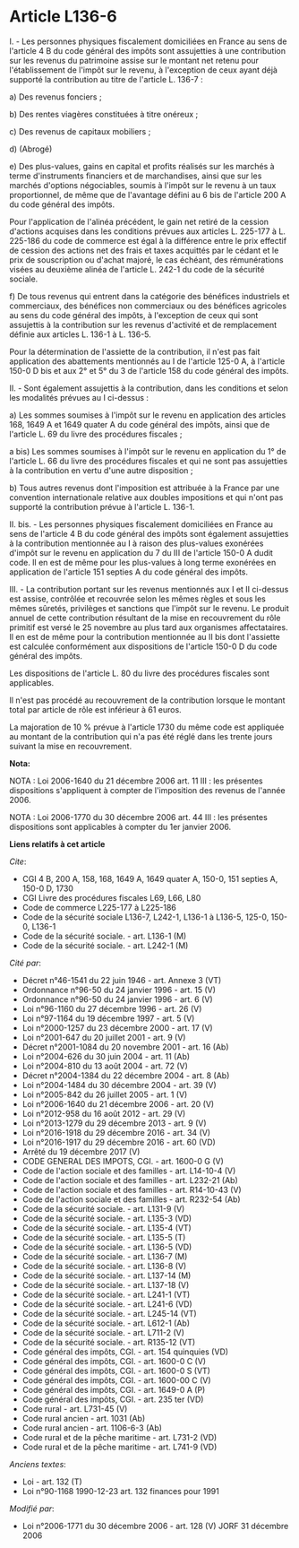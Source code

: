 # Article L136-6

I. - Les personnes physiques fiscalement domiciliées en France au sens de l'article 4 B du code général des impôts sont
assujetties à une contribution sur les revenus du patrimoine assise sur le montant net retenu pour l'établissement de l'impôt
sur le revenu, à l'exception de ceux ayant déjà supporté la contribution au titre de l'article L. 136-7 :

a) Des revenus fonciers ;

b) Des rentes viagères constituées à titre onéreux ;

c) Des revenus de capitaux mobiliers ;

d) (Abrogé)

e) Des plus-values, gains en capital et profits réalisés sur les marchés à terme d'instruments financiers et de marchandises,
ainsi que sur les marchés d'options négociables, soumis à l'impôt sur le revenu à un taux proportionnel, de même que de
l'avantage défini au 6 bis de l'article 200 A du code général des impôts.

Pour l'application de l'alinéa précédent, le gain net retiré de la cession d'actions acquises dans les conditions prévues aux
articles L. 225-177 à L. 225-186 du code de commerce est égal à la différence entre le prix effectif de cession des actions
net des frais et taxes acquittés par le cédant et le prix de souscription ou d'achat majoré, le cas échéant, des
rémunérations visées au deuxième alinéa de l'article L. 242-1 du code de la sécurité sociale.

f) De tous revenus qui entrent dans la catégorie des bénéfices industriels et commerciaux, des bénéfices non commerciaux ou
des bénéfices agricoles au sens du code général des impôts, à l'exception de ceux qui sont assujettis à la contribution sur
les revenus d'activité et de remplacement définie aux articles L. 136-1 à L. 136-5.

Pour la détermination de l'assiette de la contribution, il n'est pas fait application des abattements mentionnés au I de
l'article 125-0 A, à l'article 150-0 D bis et aux 2° et 5° du 3 de l'article 158 du code général des impôts.

II. - Sont également assujettis à la contribution, dans les conditions et selon les modalités prévues au I ci-dessus :

a) Les sommes soumises à l'impôt sur le revenu en application des articles 168, 1649 A et 1649 quater A du code général des
impôts, ainsi que de l'article L. 69 du livre des procédures fiscales ;

a bis) Les sommes soumises à l'impôt sur le revenu en application du 1° de l'article L. 66 du livre des procédures fiscales
et qui ne sont pas assujetties à la contribution en vertu d'une autre disposition ;

b) Tous autres revenus dont l'imposition est attribuée à la France par une convention internationale relative aux doubles
impositions et qui n'ont pas supporté la contribution prévue à l'article L. 136-1.

II. bis. - Les personnes physiques fiscalement domiciliées en France au sens de l'article 4 B du code général des impôts sont
également assujetties à la contribution mentionnée au I à raison des plus-values exonérées d'impôt sur le revenu en
application du 7 du III de l'article 150-0 A dudit code. Il en est de même pour les plus-values à long terme exonérées en
application de l'article 151 septies A du code général des impôts.

III. - La contribution portant sur les revenus mentionnés aux I et II ci-dessus est assise, contrôlée et recouvrée selon les
mêmes règles et sous les mêmes sûretés, privilèges et sanctions que l'impôt sur le revenu. Le produit annuel de cette
contribution résultant de la mise en recouvrement du rôle primitif est versé le 25 novembre au plus tard aux organismes
affectataires. Il en est de même pour la contribution mentionnée au II bis dont l'assiette est calculée conformément aux
dispositions de l'article 150-0 D du code général des impôts.

Les dispositions de l'article L. 80 du livre des procédures fiscales sont applicables.

Il n'est pas procédé au recouvrement de la contribution lorsque le montant total par article de rôle est inférieur à 61
euros.

La majoration de 10 % prévue à l'article 1730 du même code est appliquée au montant de la contribution qui n'a pas été réglé
dans les trente jours suivant la mise en recouvrement.

**Nota:**

NOTA : Loi 2006-1640 du 21 décembre 2006 art. 11 III : les présentes dispositions s'appliquent à compter de l'imposition des
revenus de l'année 2006.

NOTA : Loi 2006-1770 du 30 décembre 2006 art. 44 III : les présentes dispositions sont applicables à compter du 1er janvier
2006.

**Liens relatifs à cet article**

_Cite_:

  - CGI 4 B, 200 A, 158, 168, 1649 A, 1649 quater A, 150-0, 151 septies A, 150-0 D, 1730
  - CGI Livre des procédures fiscales L69, L66, L80
  - Code de commerce L225-177 à L225-186
  - Code de la sécurité sociale L136-7, L242-1, L136-1 à L136-5, 125-0, 150-0, L136-1
  - Code de la sécurité sociale. - art. L136-1 (M)
  - Code de la sécurité sociale. - art. L242-1 (M)

_Cité par_:

  - Décret n°46-1541 du 22 juin 1946 - art. Annexe 3 (VT)
  - Ordonnance n°96-50 du 24 janvier 1996 - art. 15 (V)
  - Ordonnance n°96-50 du 24 janvier 1996 - art. 6 (V)
  - Loi n°96-1160 du 27 décembre 1996 - art. 26 (V)
  - Loi n°97-1164 du 19 décembre 1997 - art. 5 (V)
  - Loi n°2000-1257 du 23 décembre 2000 - art. 17 (V)
  - Loi n°2001-647 du 20 juillet 2001 - art. 9 (V)
  - Décret n°2001-1084 du 20 novembre 2001 - art. 16 (Ab)
  - Loi n°2004-626 du 30 juin 2004 - art. 11 (Ab)
  - Loi n°2004-810 du 13 août 2004 - art. 72 (V)
  - Décret n°2004-1384 du 22 décembre 2004 - art. 8 (Ab)
  - Loi n°2004-1484 du 30 décembre 2004 - art. 39 (V)
  - Loi n°2005-842 du 26 juillet 2005 - art. 1 (V)
  - Loi n°2006-1640 du 21 décembre 2006 - art. 20 (V)
  - Loi n°2012-958 du 16 août 2012 - art. 29 (V)
  - Loi n°2013-1279 du 29 décembre 2013 - art. 9 (V)
  - Loi n°2016-1918 du 29 décembre 2016 - art. 34 (V)
  - Loi n°2016-1917 du 29 décembre 2016 - art. 60 (VD)
  - Arrêté du 19 décembre 2017 (V)
  - CODE GENERAL DES IMPOTS, CGI. - art. 1600-0 G (V)
  - Code de l'action sociale et des familles - art. L14-10-4 (V)
  - Code de l'action sociale et des familles - art. L232-21 (Ab)
  - Code de l'action sociale et des familles - art. R14-10-43 (V)
  - Code de l'action sociale et des familles - art. R232-54 (Ab)
  - Code de la sécurité sociale. - art. L131-9 (V)
  - Code de la sécurité sociale. - art. L135-3 (VD)
  - Code de la sécurité sociale. - art. L135-4 (VT)
  - Code de la sécurité sociale. - art. L135-5 (T)
  - Code de la sécurité sociale. - art. L136-5 (VD)
  - Code de la sécurité sociale. - art. L136-7 (M)
  - Code de la sécurité sociale. - art. L136-8 (V)
  - Code de la sécurité sociale. - art. L137-14 (M)
  - Code de la sécurité sociale. - art. L137-18 (V)
  - Code de la sécurité sociale. - art. L241-1 (VT)
  - Code de la sécurité sociale. - art. L241-6 (VD)
  - Code de la sécurité sociale. - art. L245-14 (VT)
  - Code de la sécurité sociale. - art. L612-1 (Ab)
  - Code de la sécurité sociale. - art. L711-2 (V)
  - Code de la sécurité sociale. - art. R135-12 (VT)
  - Code général des impôts, CGI. - art. 154 quinquies (VD)
  - Code général des impôts, CGI. - art. 1600-0 C (V)
  - Code général des impôts, CGI. - art. 1600-0 S (VT)
  - Code général des impôts, CGI. - art. 1600-00 C (V)
  - Code général des impôts, CGI. - art. 1649-0 A (P)
  - Code général des impôts, CGI. - art. 235 ter (VD)
  - Code rural - art. L731-45 (V)
  - Code rural ancien - art. 1031 (Ab)
  - Code rural ancien - art. 1106-6-3 (Ab)
  - Code rural et de la pêche maritime - art. L731-2 (VD)
  - Code rural et de la pêche maritime - art. L741-9 (VD)

_Anciens textes_:

  - Loi - art. 132 (T)
  - Loi n°90-1168 1990-12-23 art. 132 finances pour 1991

_Modifié par_:

  - Loi n°2006-1771 du 30 décembre 2006 - art. 128 (V) JORF 31 décembre 2006
